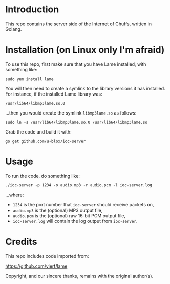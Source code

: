 # Introduction

This repo contains the server side of the Internet of Chuffs, written in Golang.

# Installation (on Linux only I'm afraid)
To use this repo, first make sure that you have Lame installed, with something like:

`sudo yum install lame`

You will then need to create a symlink to the library versions it has installed.  For instance, if the installed Lame library was:

`/usr/lib64/libmp3lame.so.0`

...then you would create the symlink `libmp3lame.so` as follows:

`sudo ln -s /usr/lib64/libmp3lame.so.0 /usr/lib64/libmp3lame.so`

Grab the code and build it with:

`go get github.com/u-blox/ioc-server`

# Usage

To run the code, do something like:

`./ioc-server -p 1234 -o audio.mp3 -r audio.pcm -l ioc-server.log`

...where:

- `1234` is the port number that `ioc-server` should receive packets on,
- `audio.mp3` is the (optional) MP3 output file,
- `audio.pcm` is the (optional) raw 16-bit PCM output file,
- `ioc-server.log` will contain the log output from `ioc-server`.

# Credits

This repo includes code imported from:

https://github.com/viert/lame

Copyright, and our sincere thanks, remains with the original author(s).
